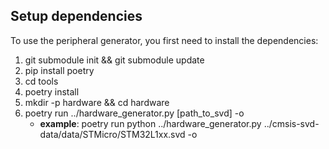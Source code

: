 ## Setup dependencies

To use the peripheral generator, you first need to install the dependencies:

1. git submodule init && git submodule update
1. pip install poetry
1. cd tools
1. poetry install
1. mkdir -p hardware && cd hardware
1. poetry run ../hardware_generator.py [path_to_svd] -o
   - **example**: poetry run python ../hardware_generator.py ../cmsis-svd-data/data/STMicro/STM32L1xx.svd -o

